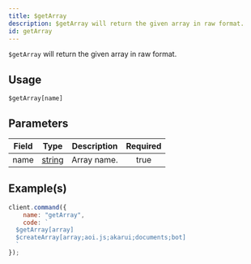 ```yaml
---
title: $getArray
description: $getArray will return the given array in raw format.
id: getArray
---
```


`$getArray` will return the given array in raw format.

## Usage

```aoi
$getArray[name]
```

## Parameters

| Field | Type                                                                                              | Description | Required |
| ----- | ------------------------------------------------------------------------------------------------- | ----------- | :------: |
| name  | [string](https://developer.mozilla.org/en-US/docs/Web/JavaScript/Reference/Global_Objects/String) | Array name. |   true   |

## Example(s)

```javascript
client.command({
    name: "getArray",
    code: `
  $getArray[array]
  $createArray[array;aoi.js;akarui;documents;bot]
  `
});
```
